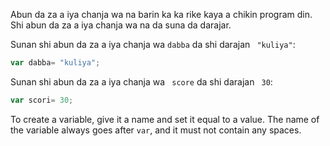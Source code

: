 Abun da za a iya chanja wa na barin ka ka rike kaya a chikin program din. Shi abun da za a iya chanja wa na da suna da darajar.

Sunan shi abun da za a iya chanja wa ` dabba ` da shi darajan ` "kuliya"`:

```javascript
var dabba= "kuliya";
```

Sunan shi abun da za a iya chanja wa ` score` da shi darajan ` 30`:

```javascript
var scori= 30;
```

To create a variable, give it a name and set it equal to a value. The name of the variable always goes after `var`, and it must not contain any spaces.